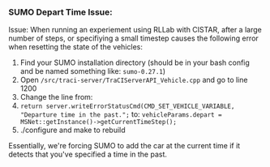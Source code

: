 ### SUMO Depart Time Issue:

Issue: When running an experiement using RLLab with  CISTAR, after a large number of steps, or specifiying a small timestep causes the following error when resetting the state of the vehicles:


1. Find your SUMO installation directory (should be in your bash config and be named something like: `sumo-0.27.1`)
2. Open `/src/traci-server/TraCIServerAPI_Vehicle.cpp` and go to line 1200
3. Change the line from: 
4. ```return server.writeErrorStatusCmd(CMD_SET_VEHICLE_VARIABLE, "Departure time in the past.";``` 
to:
```vehicleParams.depart = MSNet::getInstance()->getCurrentTimeStep();```
5. ./configure and make to rebuild

Essentially, we're forcing SUMO to add the car at the current time if it detects that you've specified a time in the past.